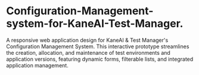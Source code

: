 # Configuration-Management-system-for-KaneAI-Test-Manager.
A responsive web application design for KaneAI &amp; Test Manager's Configuration Management System. This interactive prototype streamlines the creation, allocation, and maintenance of test environments and application versions, featuring dynamic forms, filterable lists, and integrated application management.
